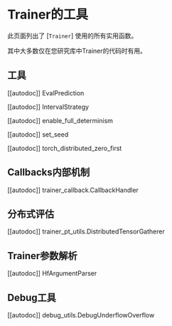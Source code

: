 <!--Copyright 2020 The HuggingFace Team. All rights reserved.

Licensed under the Apache License, Version 2.0 (the "License"); you may not use this file except in compliance with
the License. You may obtain a copy of the License at

http://www.apache.org/licenses/LICENSE-2.0

Unless required by applicable law or agreed to in writing, software distributed under the License is distributed on
an "AS IS" BASIS, WITHOUT WARRANTIES OR CONDITIONS OF ANY KIND, either express or implied. See the License for the
specific language governing permissions and limitations under the License.

⚠️ Note that this file is in Markdown but contain specific syntax for our doc-builder (similar to MDX) that may not be
rendered properly in your Markdown viewer.

-->

# Trainer的工具

此页面列出了 [`Trainer`] 使用的所有实用函数。

其中大多数仅在您研究库中Trainer的代码时有用。


## 工具

[[autodoc]] EvalPrediction

[[autodoc]] IntervalStrategy

[[autodoc]] enable_full_determinism

[[autodoc]] set_seed

[[autodoc]] torch_distributed_zero_first

## Callbacks内部机制

[[autodoc]] trainer_callback.CallbackHandler

## 分布式评估

[[autodoc]] trainer_pt_utils.DistributedTensorGatherer

## Trainer参数解析

[[autodoc]] HfArgumentParser

## Debug工具

[[autodoc]] debug_utils.DebugUnderflowOverflow
